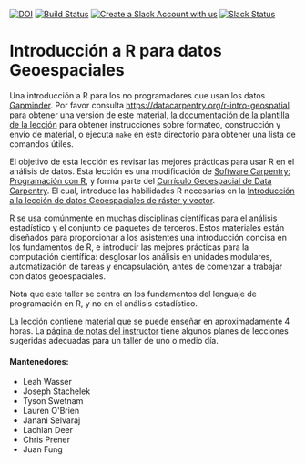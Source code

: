 [![DOI](https://zenodo.org/badge/128225991.svg)](https://zenodo.org/badge/latestdoi/128225991)
[![Build Status](https://travis-ci.org/datacarpentry/r-intro-geospatial.svg?branch=gh-pages)](https://travis-ci.org/datacarpentry/r-intro-geospatial)
[![Create a Slack Account with us](https://img.shields.io/badge/Create_Slack_Account-The_Carpentries-071159.svg)](https://swc-slack-invite.herokuapp.com/)
 [![Slack Status](https://img.shields.io/badge/Slack_Channel-dc--geospatial-E01563.svg)](https://swcarpentry.slack.com/messages/C9ME7G5RD)

# Introducción a R para datos Geoespaciales

<!-- TODO: Actualiza el primer párrafo de la introducción si cambia los datos -->

Una introducción a R para los no programadores que usan los datos [Gapminder][gapminder].
Por favor consulta <https://datacarpentry.org/r-intro-geospatial> para obtener una versión
 de este material,
[la documentación de la plantilla de la lección][lesson-example]
para obtener instrucciones sobre formateo, construcción y envío de material,
o ejecuta `make` en este directorio para obtener una lista de comandos útiles.

El objetivo de esta lección es revisar las mejores prácticas para usar R
 en el análisis de datos. Esta lección es una modificación de [Software Carpentry: Programación con R](https://swcarpentry.github.io/r-novice-gapminder), y forma parte del [Currículo Geoespacial de Data Carpentry](https://datacarpentry.org/geospatial-workshop/). El cual,  introduce las habilidades R necesarias en la  [Introducción a la lección de datos Geoespaciales de ráster y vector](https://datacarpentry.org/r-raster-vector-geospatial).

R se usa comúnmente en muchas disciplinas científicas para el análisis estadístico y 
el conjunto de paquetes de terceros. Estos materiales están diseñados para proporcionar
 a los asistentes una introducción concisa en los fundamentos de R, e introducir las mejores prácticas para la computación científica:  desglosar los análisis en unidades modulares,
automatización de tareas y encapsulación, antes de comenzar a trabajar con datos geoespaciales.

Nota que este taller se centra en los fundamentos del lenguaje de
programación en R, y no en el análisis estadístico.

La lección contiene material que se puede enseñar en aproximadamente 4 horas. La
[página de notas del instructor](https://datacarpentry.org/r-intro-geospatial/guide/index.html)
tiene algunos planes de lecciones sugeridas adecuadas para un taller de uno o medio día.

#### Mantenedores:

* Leah Wasser
* Joseph Stachelek
* Tyson Swetnam
* Lauren O'Brien
* Janani Selvaraj
* Lachlan Deer
* Chris Prener
* Juan Fung

[gapminder]: http://www.gapminder.org/
[lesson-example]: https://carpentries.github.io/lesson-example

